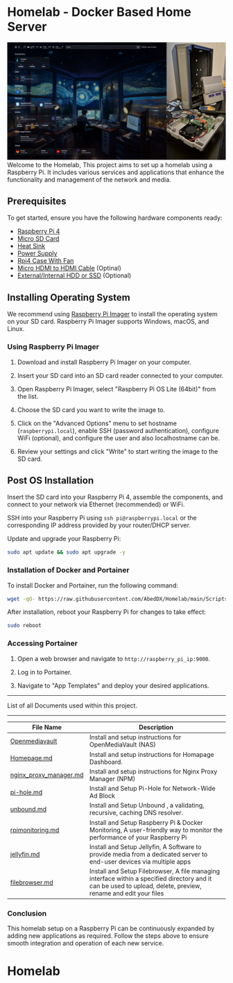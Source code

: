 # Homelab - Docker Based Home Server
![image](./Images/HomelabsIMG.png)
Welcome to the Homelab, This project aims to set up a homelab using a Raspberry Pi. It includes various services and applications that enhance the functionality and management of the network and media.

## Prerequisites

To get started, ensure you have the following hardware components ready:

- [Raspberry Pi 4]()
- [Micro SD Card]()
- [Heat Sink]()
- [Power Supply]()
- [Rpi4 Case With Fan]()
- [Micro HDMI to HDMI Cable]() (Optinal)
- [External/Internal HDD or SSD]() (Optional)

## Installing Operating System

We recommend using [Raspberry Pi Imager](https://www.raspberrypi.com/software/) to install the operating system on your SD card. Raspberry Pi Imager supports Windows, macOS, and Linux.

### Using Raspberry Pi Imager

1. Download and install Raspberry Pi Imager on your computer.

2. Insert your SD card into an SD card reader connected to your computer.

3. Open Raspberry Pi Imager, select "Raspberry Pi OS Lite (64bit)" from the list.

4. Choose the SD card you want to write the image to.

5. Click on the "Advanced Options" menu to set hostname (`raspberrypi.local`), enable SSH (password authentication), configure WiFi (optional), and configure the user and also localhostname can be.

6. Review your settings and click "Write" to start writing the image to the SD card.

## Post OS Installation

Insert the SD card into your Raspberry Pi 4, assemble the components, and connect to your network via Ethernet (recommended) or WiFi.

SSH into your Raspberry Pi using `ssh pi@raspberrypi.local` or the corresponding IP address provided by your router/DHCP server.

Update and upgrade your Raspberry Pi:

```bash
sudo apt update && sudo apt upgrade -y
```

### Installation of Docker and Portainer

To install Docker and Portainer, run the following command:

```bash
wget -qO- https://raw.githubusercontent.com/AbedDX/Homelab/main/Scripts/install_docker_portainer.sh | bash
```

After installation, reboot your Raspberry Pi for changes to take effect:

```bash
sudo reboot
```

### Accessing Portainer

1. Open a web browser and navigate to `http://raspberry_pi_ip:9000`.

2. Log in to Portainer.

3. Navigate to "App Templates" and deploy your desired applications.

---

List of all Documents used within this project.

---

| File Name | Description |
| --------- | ----------- |
|[Openmediavault]()|Install and setup instructions for OpenMediaVault (NAS)|
|[Homepage.md]()|Install and setup instructions for Homapage Dashboard.|
|[nginx_proxy_manager.md]()|Install and setup instructions for Nginx Proxy Manager (NPM)|
|[pi-hole.md]()|Install and Setup Pi-Hole for Network-Wide Ad Block|
|[unbound.md]()|Install and Setup Unbound , a validating, recursive, caching DNS resolver.|
|[rpimonitoring.md]()|Install and Setup Raspberry Pi & Docker Monitoring, A user-friendly way to monitor the performance of your Raspberry Pi|
|[jellyfin.md]()|Install and Setup Jellyfin, A Software to provide media from a dedicated server to end-user devices via multiple apps|
|[filebrowser.md]()|Install and Setup Filebrowser, A file managing interface within a specified directory and it can be used to upload, delete, preview, rename and edit your files|


### Conclusion
This homelab setup on a Raspberry Pi can be continuously expanded by adding new applications as required. Follow the steps above to ensure smooth integration and operation of each new service.

# Homelab
